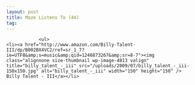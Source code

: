 ```yaml
---
layout: post
title: Maze Listens To (44)
tag: 
---
```



                <ul>
    <li><a href="http://www.amazon.com/Billy-Talent-III/dp/B002BX4VC2/ref=sr_1_7?ie=UTF8&amp;s=music&amp;qid=1246873267&amp;sr=8-7"><img class="alignnone size-thumbnail wp-image-4813 valign" title="billy_talent_-_iii" src="/uploads/2009/07/billy_talent_-_iii-150x150.jpg" alt="billy_talent_-_iii" width="150" height="150" /> Billy Talent - III</a></li>
</ul>
            
